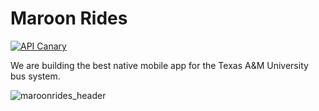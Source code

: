 # Maroon Rides
[![API Canary](https://github.com/Maroon-Rides/canary/actions/workflows/canary.yml/badge.svg)](https://github.com/Maroon-Rides/canary/actions/workflows/canary.yml)

We are building the best native mobile app for the Texas A&M University bus system.


![maroonrides_header](https://github.com/user-attachments/assets/f85ba3ce-9ad9-49cc-aebc-f26d1cee1105)
